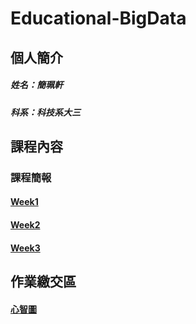 # Educational-BigData
## 個人簡介
##### 姓名：簡珮軒
##### 科系：科技系大三
## 課程內容
### 課程簡報
#### [Week1](https://docs.google.com/presentation/d/1sygOxy55FsJunOyoHs1uHH_3fd4DaA_U9ulDQavqUc8/edit#slide=id.g23dd2219a46_0_124)
#### [Week2](https://docs.google.com/presentation/d/166fBvIbK99UANEYOYFb3DG0bTBFQE4eZpVqLaW25NQU/edit#slide=id.g23dd2219a46_0_124)
#### [Week3](https://docs.google.com/presentation/d/1z4g4_gwMgyIg32_t_3G-P5ngzv3FWg6ufQKvtFV3zwU/edit#slide=id.g280e79bedef_0_0)
## 作業繳交區
#### [心智圖](https://github.com/cpeggy/Educational-BigData/blob/main/%E4%BB%A5%E5%AD%B8%E7%BF%92%E8%80%85%E7%82%BA%E4%B8%BB%E9%AB%94%E7%9A%84%E8%AA%8D%E7%9F%A5%E9%81%B7%E5%BE%99%E5%88%86%E6%9E%90.jpg)

